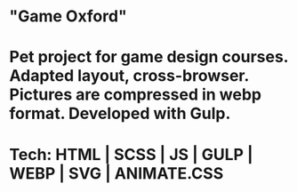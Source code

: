 
# "Game Oxford"
# Pet project for game design courses. Adapted layout, cross-browser. Pictures are compressed in webp format. Developed with Gulp.
# Tech: HTML | SCSS | JS | GULP | WEBP | SVG | ANIMATE.CSS
